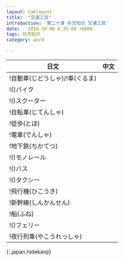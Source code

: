 ```yaml
---
layout: tablepost
title:  "交通工具"
introduction: '第二十课 补充知识 交通工具'
date:   2016-10-06 8:35:00 +0800
tags: 补充知识
category: word

---
```


| 日文                            | 中文 |
| ---                             | ---  |
| !自動車(じどうしゃ)/!車(くるま) |      |
| !()バイク                       |      |
| !()スクーター                   |      |
| !自転車(じてんしゃ)             |      |
| !徒歩(とほ)                     |      |
| !電車(でんしゃ)                 |      |
| !地下鉄(ちかてつ)               |      |
| !()モノレール                   |      |
| !()バス                         |      |
| !()タクシー                     |      |
| !飛行機(ひこうき)               |      |
| !新幹線(しんかんせん)           |      |
| !船(ふね)                       |      |
| !()フェリー                     |      |
| !夜行列車(やこうれっしゃ)       |      |
{:.japan.hidekanji}

